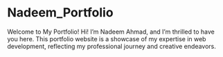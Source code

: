 # Nadeem_Portfolio
Welcome to My Portfolio! Hi! I’m Nadeem Ahmad, and I’m thrilled to have you here. This portfolio website is a showcase of my expertise in web development, reflecting my professional journey and creative endeavors.